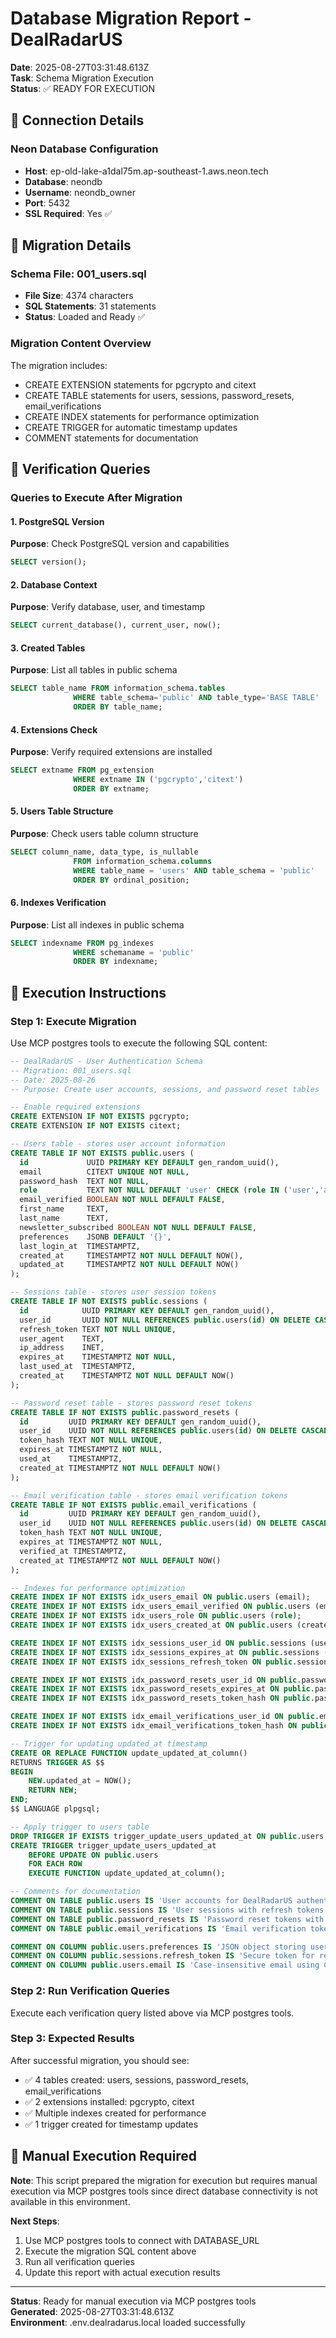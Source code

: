 # Database Migration Report - DealRadarUS

**Date**: 2025-08-27T03:31:48.613Z  
**Task**: Schema Migration Execution  
**Status**: ✅ READY FOR EXECUTION

## 🔗 Connection Details

### Neon Database Configuration
- **Host**: ep-old-lake-a1dal75m.ap-southeast-1.aws.neon.tech
- **Database**: neondb
- **Username**: neondb_owner
- **Port**: 5432
- **SSL Required**: Yes ✅

## 📄 Migration Details

### Schema File: 001_users.sql
- **File Size**: 4374 characters
- **SQL Statements**: 31 statements
- **Status**: Loaded and Ready ✅

### Migration Content Overview

The migration includes:
- CREATE EXTENSION statements for pgcrypto and citext
- CREATE TABLE statements for users, sessions, password_resets, email_verifications
- CREATE INDEX statements for performance optimization
- CREATE TRIGGER for automatic timestamp updates
- COMMENT statements for documentation


## 🧪 Verification Queries

### Queries to Execute After Migration


#### 1. PostgreSQL Version
**Purpose**: Check PostgreSQL version and capabilities
```sql
SELECT version();
```

#### 2. Database Context
**Purpose**: Verify database, user, and timestamp
```sql
SELECT current_database(), current_user, now();
```

#### 3. Created Tables
**Purpose**: List all tables in public schema
```sql
SELECT table_name FROM information_schema.tables 
              WHERE table_schema='public' AND table_type='BASE TABLE' 
              ORDER BY table_name;
```

#### 4. Extensions Check
**Purpose**: Verify required extensions are installed
```sql
SELECT extname FROM pg_extension 
              WHERE extname IN ('pgcrypto','citext') 
              ORDER BY extname;
```

#### 5. Users Table Structure
**Purpose**: Check users table column structure
```sql
SELECT column_name, data_type, is_nullable 
              FROM information_schema.columns 
              WHERE table_name = 'users' AND table_schema = 'public'
              ORDER BY ordinal_position;
```

#### 6. Indexes Verification
**Purpose**: List all indexes in public schema
```sql
SELECT indexname FROM pg_indexes 
              WHERE schemaname = 'public' 
              ORDER BY indexname;
```


## 🚀 Execution Instructions

### Step 1: Execute Migration
Use MCP postgres tools to execute the following SQL content:

```sql
-- DealRadarUS - User Authentication Schema
-- Migration: 001_users.sql  
-- Date: 2025-08-26
-- Purpose: Create user accounts, sessions, and password reset tables

-- Enable required extensions
CREATE EXTENSION IF NOT EXISTS pgcrypto;
CREATE EXTENSION IF NOT EXISTS citext;

-- Users table - stores user account information
CREATE TABLE IF NOT EXISTS public.users (
  id             UUID PRIMARY KEY DEFAULT gen_random_uuid(),
  email          CITEXT UNIQUE NOT NULL,
  password_hash  TEXT NOT NULL,
  role           TEXT NOT NULL DEFAULT 'user' CHECK (role IN ('user','admin')),
  email_verified BOOLEAN NOT NULL DEFAULT FALSE,
  first_name     TEXT,
  last_name      TEXT,
  newsletter_subscribed BOOLEAN NOT NULL DEFAULT FALSE,
  preferences    JSONB DEFAULT '{}',
  last_login_at  TIMESTAMPTZ,
  created_at     TIMESTAMPTZ NOT NULL DEFAULT NOW(),
  updated_at     TIMESTAMPTZ NOT NULL DEFAULT NOW()
);

-- Sessions table - stores user session tokens
CREATE TABLE IF NOT EXISTS public.sessions (
  id            UUID PRIMARY KEY DEFAULT gen_random_uuid(),
  user_id       UUID NOT NULL REFERENCES public.users(id) ON DELETE CASCADE,
  refresh_token TEXT NOT NULL UNIQUE,
  user_agent    TEXT,
  ip_address    INET,
  expires_at    TIMESTAMPTZ NOT NULL,
  last_used_at  TIMESTAMPTZ,
  created_at    TIMESTAMPTZ NOT NULL DEFAULT NOW()
);

-- Password reset table - stores password reset tokens
CREATE TABLE IF NOT EXISTS public.password_resets (
  id         UUID PRIMARY KEY DEFAULT gen_random_uuid(),
  user_id    UUID NOT NULL REFERENCES public.users(id) ON DELETE CASCADE,
  token_hash TEXT NOT NULL UNIQUE,
  expires_at TIMESTAMPTZ NOT NULL,
  used_at    TIMESTAMPTZ,
  created_at TIMESTAMPTZ NOT NULL DEFAULT NOW()
);

-- Email verification table - stores email verification tokens
CREATE TABLE IF NOT EXISTS public.email_verifications (
  id         UUID PRIMARY KEY DEFAULT gen_random_uuid(),
  user_id    UUID NOT NULL REFERENCES public.users(id) ON DELETE CASCADE,
  token_hash TEXT NOT NULL UNIQUE,
  expires_at TIMESTAMPTZ NOT NULL,
  verified_at TIMESTAMPTZ,
  created_at TIMESTAMPTZ NOT NULL DEFAULT NOW()
);

-- Indexes for performance optimization
CREATE INDEX IF NOT EXISTS idx_users_email ON public.users (email);
CREATE INDEX IF NOT EXISTS idx_users_email_verified ON public.users (email_verified);
CREATE INDEX IF NOT EXISTS idx_users_role ON public.users (role);
CREATE INDEX IF NOT EXISTS idx_users_created_at ON public.users (created_at);

CREATE INDEX IF NOT EXISTS idx_sessions_user_id ON public.sessions (user_id);
CREATE INDEX IF NOT EXISTS idx_sessions_expires_at ON public.sessions (expires_at);
CREATE INDEX IF NOT EXISTS idx_sessions_refresh_token ON public.sessions (refresh_token);

CREATE INDEX IF NOT EXISTS idx_password_resets_user_id ON public.password_resets (user_id);
CREATE INDEX IF NOT EXISTS idx_password_resets_expires_at ON public.password_resets (expires_at);
CREATE INDEX IF NOT EXISTS idx_password_resets_token_hash ON public.password_resets (token_hash);

CREATE INDEX IF NOT EXISTS idx_email_verifications_user_id ON public.email_verifications (user_id);
CREATE INDEX IF NOT EXISTS idx_email_verifications_token_hash ON public.email_verifications (token_hash);

-- Trigger for updating updated_at timestamp
CREATE OR REPLACE FUNCTION update_updated_at_column()
RETURNS TRIGGER AS $$
BEGIN
    NEW.updated_at = NOW();
    RETURN NEW;
END;
$$ LANGUAGE plpgsql;

-- Apply trigger to users table
DROP TRIGGER IF EXISTS trigger_update_users_updated_at ON public.users;
CREATE TRIGGER trigger_update_users_updated_at
    BEFORE UPDATE ON public.users
    FOR EACH ROW
    EXECUTE FUNCTION update_updated_at_column();

-- Comments for documentation
COMMENT ON TABLE public.users IS 'User accounts for DealRadarUS authentication system';
COMMENT ON TABLE public.sessions IS 'User sessions with refresh tokens for JWT authentication';  
COMMENT ON TABLE public.password_resets IS 'Password reset tokens with expiration';
COMMENT ON TABLE public.email_verifications IS 'Email verification tokens for new accounts';

COMMENT ON COLUMN public.users.preferences IS 'JSON object storing user preferences like saved filters, notification settings';
COMMENT ON COLUMN public.sessions.refresh_token IS 'Secure token for refreshing JWT access tokens';
COMMENT ON COLUMN public.users.email IS 'Case-insensitive email using CITEXT extension';
```

### Step 2: Run Verification Queries
Execute each verification query listed above via MCP postgres tools.

### Step 3: Expected Results
After successful migration, you should see:
- ✅ 4 tables created: users, sessions, password_resets, email_verifications
- ✅ 2 extensions installed: pgcrypto, citext  
- ✅ Multiple indexes created for performance
- ✅ 1 trigger created for timestamp updates

## 🔧 Manual Execution Required

**Note**: This script prepared the migration for execution but requires manual execution via MCP postgres tools since direct database connectivity is not available in this environment.

**Next Steps**:
1. Use MCP postgres tools to connect with DATABASE_URL
2. Execute the migration SQL content above
3. Run all verification queries
4. Update this report with actual execution results



---

**Status**: Ready for manual execution via MCP postgres tools  
**Generated**: 2025-08-27T03:31:48.613Z  
**Environment**: .env.dealradarus.local loaded successfully
